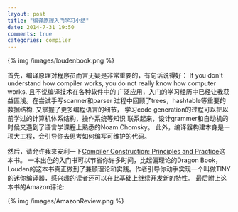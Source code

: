 ```yaml
--- 
layout: post
title: "编译原理入门学习小结"
date: 2014-7-31 19:50
comments: true
categories: compiler
---
```


{% img /images/loudenbook.png %}

首先，编译原理对程序员而言无疑是非常重要的，有句话说得好：
If you don't understand how compiler works, you do not 
really know how computer works. 且不说编译技术在各种软件中的
广泛应用，入门的学习经历中已经让我获益匪浅。在尝试手写scanner和parser
过程中回顾了trees，hashtable等重要的数据结构, 又掌握了更多编程语言的细节，
学习code generation的过程可以把以前学过的计算机体系结构，操作系统等知识
联系起来，设计grammer和自动机的时候又遇到了语言学课程上熟悉的Noam Chomsky。
此外，编译器构建本身是一项大工程，会引导你去思考如何编写可维护的代码。

然后，请允许我来安利一下[Compiler Construction: Principles and Practice](http://www.amazon.com/Compiler-Construction-Principles-Kenneth-Louden/dp/0534939724)这本书。
一本出色的入门书可以节省你许多时间，比起偏理论的Dragon Book，Louden的这本书真正做到了兼顾理论和实践。作者引导你动手实现一个叫做TINY的迷你编译器，感兴趣的读者还可以在此基础上继续开发新的特性。
最后附上这本书的Amazon评论:

{% img /images/AmazonReview.png %}



